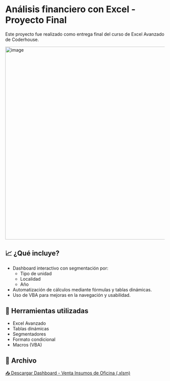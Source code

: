 # Análisis financiero con Excel - Proyecto Final

Este proyecto fue realizado como entrega final del curso de Excel Avanzado de Coderhouse.

<img width="1317" height="609" alt="image" src="https://github.com/user-attachments/assets/b3ebb1e5-0dc9-4190-a267-657a88a8e942" />


## 📈 ¿Qué incluye?

- Dashboard interactivo con segmentación por:
  - Tipo de unidad
  - Localidad
  - Año
- Automatización de cálculos mediante fórmulas y tablas dinámicas.
- Uso de VBA para mejoras en la navegación y usabilidad.

## 🧰 Herramientas utilizadas

- Excel Avanzado
- Tablas dinámicas
- Segmentadores
- Formato condicional
- Macros (VBA)

## 📁 Archivo

[📥 Descargar Dashboard - Venta Insumos de Oficina (.xlsm)](https://github.com/AxelSchemberg/Analisis-Financiero_PF/blob/6d8a8826514092e06ab20625a6f2f9ccdb58bed2/Dashboard%20Venta%20Insumos%20de%20Oficina.xlsm)
